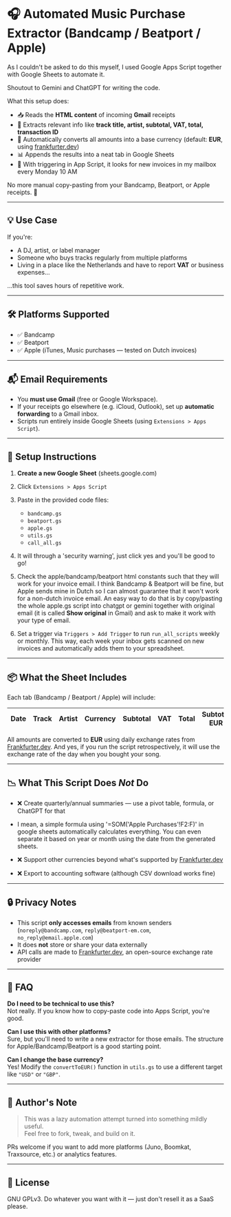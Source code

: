 # 🎧 Automated Music Purchase Extractor (Bandcamp / Beatport / Apple)

As I couldn't be asked to do this myself, I used Google Apps Script together with Google Sheets to automate it.

Shoutout to Gemini and ChatGPT for writing the code.

What this setup does:
- 📥 Reads the **HTML content** of incoming **Gmail** receipts
- 🧠 Extracts relevant info like **track title, artist, subtotal, VAT, total, transaction ID**
- 💱 Automatically converts all amounts into a base currency (default: **EUR**, using [frankfurter.dev](https://frankfurter.dev/))
- 📊 Appends the results into a neat tab in Google Sheets
- 🤖 With triggering in App Script, it looks for new invoices in my mailbox every Monday 10 AM 

No more manual copy-pasting from your Bandcamp, Beatport, or Apple receipts. 🙌

---

## 💡 Use Case

If you're:
- A DJ, artist, or label manager
- Someone who buys tracks regularly from multiple platforms
- Living in a place like the Netherlands and have to report **VAT** or business expenses...

...this tool saves hours of repetitive work.

---

## 🛠 Platforms Supported

- ✅ Bandcamp
- ✅ Beatport
- ✅ Apple (iTunes, Music purchases — tested on Dutch invoices)

---

## 📬 Email Requirements

- You **must use Gmail** (free or Google Workspace).
- If your receipts go elsewhere (e.g. iCloud, Outlook), set up **automatic forwarding** to a Gmail inbox.
- Scripts run entirely inside Google Sheets (using `Extensions > Apps Script`).

---

## 🔧 Setup Instructions

1. **Create a new Google Sheet** (sheets.google.com)

2. Click `Extensions > Apps Script` 

3. Paste in the provided code files:
   - `bandcamp.gs`
   - `beatport.gs`
   - `apple.gs`
   - `utils.gs`
   - `call_all.gs`

4. It will through a 'security warning', just click yes and you'll be good to go!

5. Check the apple/bandcamp/beatport html constants such that they will work for your invoice email. I think Bandcamp & Beatport will be fine, but Apple sends mine in Dutch so I can almost guarantee that it won't work for a non-dutch invoice email.
   An easy way to do that is by copy/pasting the whole apple.gs script into chatgpt or gemini together with original email (it is called **Show original** in Gmail) and ask to make it work with your type of email. 

7. Set a trigger via `Triggers > Add Trigger` to run `run_all_scripts` weekly or monthly.
   This way, each week your inbox gets scanned on new invoices and automatically adds them to your spreadsheet. 

---

## 📦 What the Sheet Includes

Each tab (Bandcamp / Beatport / Apple) will include:

| Date       | Track | Artist | Currency | Subtotal | VAT | Total | Subtotal EUR | VAT EUR | Total EUR | Transaction ID |
|------------|-------|--------|----------|----------|-----|-------|---------------|----------|-----------|----------------|

All amounts are converted to **EUR** using daily exchange rates from [Frankfurter.dev](https://frankfurter.dev).
And yes, if you run the script retrospectively, it will use the exchange rate of the day when you bought your song.

---

## 📉 What This Script Does *Not* Do

- ❌ Create quarterly/annual summaries — use a pivot table, formula, or ChatGPT for that

- I mean, a simple formula using '=SOM('Apple Purchases'!F2:F)' in google sheets automatically calculates everything. You can even separate it based on year or month using the date from the generated sheets.
  
- ❌ Support other currencies beyond what's supported by [Frankfurter.dev](https://frankfurter.dev)
- ❌ Export to accounting software (although CSV download works fine)

---

## 🔒 Privacy Notes

- This script **only accesses emails** from known senders (`noreply@bandcamp.com`, `reply@beatport-em.com`, `no_reply@email.apple.com`)
- It does **not** store or share your data externally
- API calls are made to [Frankfurter.dev](https://frankfurter.dev), an open-source exchange rate provider

---

## 🙋 FAQ

**Do I need to be technical to use this?**  
Not really. If you know how to copy-paste code into Apps Script, you're good.

**Can I use this with other platforms?**  
Sure, but you'll need to write a new extractor for those emails. The structure for Apple/Bandcamp/Beatport is a good starting point.

**Can I change the base currency?**  
Yes! Modify the `convertToEUR()` function in `utils.gs` to use a different target like `"USD"` or `"GBP"`.

---

## 🧠 Author's Note

> This was a lazy automation attempt turned into something mildly useful.  
> Feel free to fork, tweak, and build on it.

PRs welcome if you want to add more platforms (Juno, Boomkat, Traxsource, etc.) or analytics features.

---

## 📎 License

GNU GPLv3. Do whatever you want with it — just don't resell it as a SaaS please.
